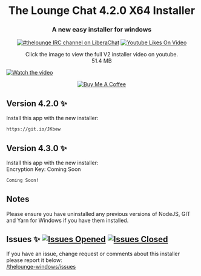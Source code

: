 <h1 align="center">
  The Lounge Chat 4.2.0 X64 Installer
</h1>

<h3 align="center">
	A new easy installer for windows
</h3>

<p align="center">
	<a href="https://demo.thelounge.chat/"><img
		alt="#thelounge IRC channel on LiberaChat"
		src="https://img.shields.io/badge/libera.chat-%23thelounge-415364.svg?colorA=ff9e18"></a>
	<a href="https://www.youtube.com/watch?v=uMsqfjXBp0s"><img
		alt="Youtube Likes On Video"
		src="https://img.shields.io/youtube/views/uMsqfjXBp0s?style=social"></a>
</p>
<p align="center">
Click the image to view the full V2 installer video on youtube.<br>
51.4  MB
</p>

[![Watch the video](https://i.imgur.com/JE55msg.png)](https://www.youtube.com/watch?v=uMsqfjXBp0s)

<p align="center">
<a href="https://www.buymeacoffee.com/aab12345" target="_blank"><img src="https://lounge-group.co.uk/buy-me-a-coffee.png" alt="Buy Me A Coffee"></a>
</p>

## Version 4.2.0 :sparkles:
Install this app with the new installer:<br>

```sh
https://git.io/JKbew
```

## Version 4.3.0 :sparkles:
Install this app with the new installer:<br>
Encryption Key: Coming Soon

```sh
Coming Soon!
```

## Notes
Please ensure you have uninstalled any previous versions of NodeJS, GIT and Yarn for Windows if you have them installed.

## Issues :sparkles: <a href="https://github.com/aab12345/thelounge-windows/issues?q=is%3Aopen+is%3Aissue"> <img alt="Issues Opened" src="https://img.shields.io/github/issues/aab12345/thelounge-windows?color=green&style=plastic"></a> <a href="https://github.com/aab12345/thelounge-windows/issues?q=is%3Aissue+is%3Aclosed"> <img alt="Issues Closed" src="https://img.shields.io/github/issues-closed/aab12345/thelounge-windows?color=orange&style=plastic"></a> <br />
If you have an issue, change request or comments about this installer please report it below:<br/>
<a href="https://github.com/aab12345/thelounge-windows/issues">/thelounge-windows/issues</a>
